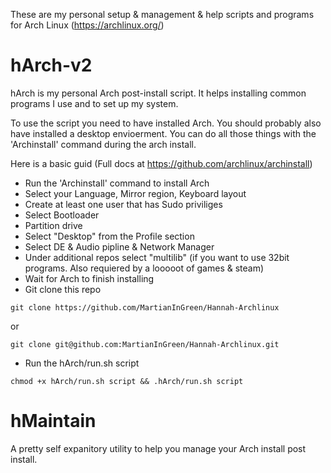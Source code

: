 These are my personal setup & management & help scripts and programs for Arch Linux (https://archlinux.org/)

# hArch-v2
hArch is my personal Arch post-install script. It helps installing common programs I use and to set up my system.

To use the script you need to have installed Arch. You should probably also have installed a desktop envioerment.
You can do all those things with the 'Archinstall' command during the arch install.

Here is a basic guid (Full docs at https://github.com/archlinux/archinstall)
- Run the 'Archinstall' command to install Arch
- Select your Language, Mirror region, Keyboard layout
- Create at least one user that has Sudo priviliges
- Select Bootloader 
- Partition drive
- Select "Desktop" from the Profile section
- Select DE & Audio pipline & Network Manager
- Under additional repos select "multilib" (if you want to use 32bit programs. Also requiered by a looooot of games & steam)
- Wait for Arch to finish installing
- Git clone this repo 
```
git clone https://github.com/MartianInGreen/Hannah-Archlinux
```
or
```
git clone git@github.com:MartianInGreen/Hannah-Archlinux.git
```
- Run the hArch/run.sh script
```
chmod +x hArch/run.sh script && .hArch/run.sh script
```

# hMaintain
A pretty self expanitory utility to help you manage your Arch install post install.